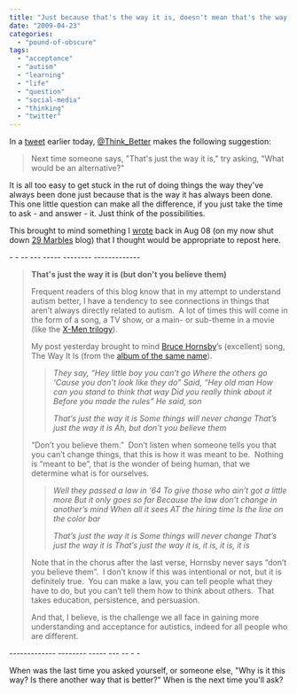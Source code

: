 ```yaml
---
title: "Just because that's the way it is, doesn't mean that's the way it has to be"
date: "2009-04-23"
categories: 
  - "pound-of-obscure"
tags: 
  - "acceptance"
  - "autism"
  - "learning"
  - "life"
  - "question"
  - "social-media"
  - "thinking"
  - "twitter"
---
```


In a [tweet](http://twitter.com/Think_Better/status/1588145595) earlier today, [@Think\_Better](http://twitter.com/think_better) makes the following suggestion:

> Next time someone says, "That's just the way it is," try asking, "What would be an alternative?"

It is all too easy to get stuck in the rut of doing things the way they've always been done just because that is the way it has always been done.  This one little question can make all the difference, if you just take the time to ask - and answer - it. Just think of the possibilities.

This brought to mind something I [wrote](http://http://autism.gbrettmiller.com/2008/08/just-the-way-it-is-but-dont-you-believe-them/ "That's just the way it is (but don't you believe them)") back in Aug 08 (on my now shut down [29 Marbles](http://autism.gbrettmiller.com) blog) that I thought would be appropriate to repost here.

\- - -- --- ----- -------- -------------

> **That's just the way it is (but don't you believe them)**
> 
> Frequent readers of this blog know that in my attempt to understand autism better, I have a tendency to see connections in things that aren’t always directly related to autism.  A lot of times this will come in the form of a song, a TV show, or a main- or sub-theme in a movie (like the [X-Men trilogy](http://autism.gbrettmiller.com/2006/04/more-thoughts-on-autism-inspired-by-the-x-men-film-trilogy/)).
> 
> My post yesterday brought to mind [Bruce Hornsby](http://www.brucehornsby.com/)’s (excellent) song, The Way It Is (from the [album of the same name](http://www.brucehornsby.com/album_the_way_it_is.htm)).
> 
> > _They say, “Hey little boy you can’t go Where the others go ‘Cause you don’t look like they do” Said, “Hey old man How can you stand to think that way Did you really think about it Before you made the rules” He said, son_
> > 
> > _That’s just the way it is Some things will never change That’s just the way it is Ah, but don’t you believe them_
> 
> “Don’t you believe them.”  Don’t listen when someone tells you that you can’t change things, that this is how it was meant to be.  Nothing is “meant to be”, that is the wonder of being human, that we determine what is for ourselves.
> 
> > _Well they passed a law in ‘64 To give those who ain’t got a little more But it only goes so far Because the law don’t change in another’s mind When all it sees AT the hiring time Is the line on the color bar_
> > 
> > _That’s just the way it is Some things will never change That’s just the way it is That’s just the way it is, it is, it is, it is_
> 
> Note that in the chorus after the last verse, Hornsby never says “don’t you believe them”.  I don’t know if this was intentional or not, but it is definitely true.  You can make a law, you can tell people what they have to do, but you can’t tell them how to think about others.  That takes education, persistence, and persuasion.
> 
> And that, I believe, is the challenge we all face in gaining more understanding and acceptance for autistics, indeed for all people who are different.

\------------- -------- ----- --- -- - -

When was the last time you asked yourself, or someone else, "Why is it this way? Is there another way that is better?" When is the next time you'll ask?

